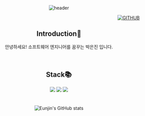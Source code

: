 <div align="center">


![header](https://capsule-render.vercel.app/api?type=waving&color=timeGradient&text=Welcome%20to%20Eunjin's%20GitHub%20👋🏻&animation=twinkling&fontSize=35&fontAlignY=40&fontAlign=70&height=250)

<div align="right">
  
[![GITHUB](https://hits.seeyoufarm.com/api/count/incr/badge.svg?url=https%3A%2F%2Fgithub.com%2Fjiniwini&count_bg=%23F29494&title_bg=%232F2E2E&icon=github.svg&icon_color=%23FFFFFF&title=GITHUB&edge_flat=false)](https://github.com/jiniwini)

</div>

## Introduction📝
안녕하세요! 소프트웨어 엔지니어를 꿈꾸는 박은진 입니다.<br/>
<br/>
<br/>
## Stack📚
<img src="https://img.shields.io/badge/Python-3776AB?style=for-the-badge&logo=Python&logoColor=white">
<img src="https://img.shields.io/badge/mysql-4479A1?style=for-the-badge&logo=mysql&logoColor=white">
<img src="https://img.shields.io/badge/bootstrap-7952B3?style=for-the-badge&logo=bootstrap&logoColor=white">
<br/>

#
![Eunjin's GitHub stats](https://github-readme-stats.vercel.app/api?username=jiniwini&count_private=true&show_icons=true&theme=solarized-light)





</div>








<!--
**jiniwini/jiniwini** is a ✨ _special_ ✨ repository because its `README.md` (this file) appears on your GitHub profile.

Here are some ideas to get you started:

- 🔭 I’m currently working on ...
- 🌱 I’m currently learning ...
- 👯 I’m looking to collaborate on ...
- 🤔 I’m looking for help with ...
- 💬 Ask me about ...
- 📫 How to reach me: ...
- 😄 Pronouns: ...
- ⚡ Fun fact: ...
-->
